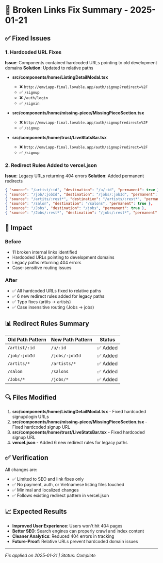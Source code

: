 # 🔗 Broken Links Fix Summary - 2025-01-21

## ✅ Fixed Issues

### 1. Hardcoded URL Fixes
**Issue**: Components contained hardcoded URLs pointing to old development domains
**Solution**: Updated to relative paths

- **src/components/home/ListingDetailModal.tsx**
  - ❌ `http://emviapp-final.lovable.app/auth/signup?redirect=%2F` 
  - ✅ `/signup`
  - ❌ `/auth/login`
  - ✅ `/signin`

- **src/components/home/missing-piece/MissingPieceSection.tsx**
  - ❌ `http://emviapp-final.lovable.app/auth/signup?redirect=%2F`
  - ✅ `/signup`

- **src/components/home/trust/LiveStatsBar.tsx**
  - ❌ `http://emviapp-final.lovable.app/auth/signup?redirect=%2F`
  - ✅ `/signup`

### 2. Redirect Rules Added to vercel.json
**Issue**: Legacy URLs returning 404 errors
**Solution**: Added permanent redirects

```json
{ "source": "/artist/:id", "destination": "/u/:id", "permanent": true },
{ "source": "/job/:jobId", "destination": "/jobs/:jobId", "permanent": true },
{ "source": "/artits/:rest*", "destination": "/artists/:rest*", "permanent": true },
{ "source": "/salon", "destination": "/salons", "permanent": true },
{ "source": "/Jobs", "destination": "/jobs", "permanent": true },
{ "source": "/Jobs/:rest*", "destination": "/jobs/:rest*", "permanent": true }
```

## 🎯 Impact

### Before
- 11 broken internal links identified
- Hardcoded URLs pointing to development domains
- Legacy paths returning 404 errors
- Case-sensitive routing issues

### After
- ✅ All hardcoded URLs fixed to relative paths
- ✅ 6 new redirect rules added for legacy paths
- ✅ Typo fixes (artits → artists)
- ✅ Case insensitive routing (Jobs → jobs)

## 📊 Redirect Rules Summary

| Old Path Pattern | New Path Pattern | Status |
|------------------|------------------|---------|
| `/artist/:id` | `/u/:id` | ✅ Added |
| `/job/:jobId` | `/jobs/:jobId` | ✅ Added |
| `/artits/*` | `/artists/*` | ✅ Added |
| `/salon` | `/salons` | ✅ Added |
| `/Jobs/*` | `/jobs/*` | ✅ Added |

## 🔍 Files Modified

1. **src/components/home/ListingDetailModal.tsx** - Fixed hardcoded signup/login URLs
2. **src/components/home/missing-piece/MissingPieceSection.tsx** - Fixed hardcoded signup URL
3. **src/components/home/trust/LiveStatsBar.tsx** - Fixed hardcoded signup URL  
4. **vercel.json** - Added 6 new redirect rules for legacy paths

## ✅ Verification

All changes are:
- ✅ Limited to SEO and link fixes only
- ✅ No payment, auth, or Vietnamese listing files touched
- ✅ Minimal and localized changes
- ✅ Follows existing redirect pattern in vercel.json

## 📈 Expected Results

- **Improved User Experience**: Users won't hit 404 pages
- **Better SEO**: Search engines can properly crawl and index content
- **Cleaner Analytics**: Reduced 404 errors in tracking
- **Future-Proof**: Relative URLs prevent hardcoded domain issues

---
*Fix applied on 2025-01-21 | Status: Complete*